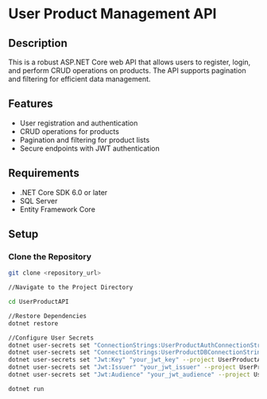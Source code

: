 # User Product Management API

## Description
This is a robust ASP.NET Core web API that allows users to register, login, and perform CRUD operations on products. The API supports pagination and filtering for efficient data management.

## Features
- User registration and authentication
- CRUD operations for products
- Pagination and filtering for product lists
- Secure endpoints with JWT authentication

## Requirements
- .NET Core SDK 6.0 or later
- SQL Server
- Entity Framework Core

## Setup

### Clone the Repository
```bash
git clone <repository_url>

//Navigate to the Project Directory

cd UserProductAPI

//Restore Dependencies
dotnet restore

//Configure User Secrets
dotnet user-secrets set "ConnectionStrings:UserProductAuthConnectionString" "your_auth_connection_string" --project UserProductAPI
dotnet user-secrets set "ConnectionStrings:UserProductDBConnectionString" "your_product_connection_string" --project UserProductAPI
dotnet user-secrets set "Jwt:Key" "your_jwt_key" --project UserProductAPI
dotnet user-secrets set "Jwt:Issuer" "your_jwt_issuer" --project UserProductAPI
dotnet user-secrets set "Jwt:Audience" "your_jwt_audience" --project UserProductAPI

dotnet run


